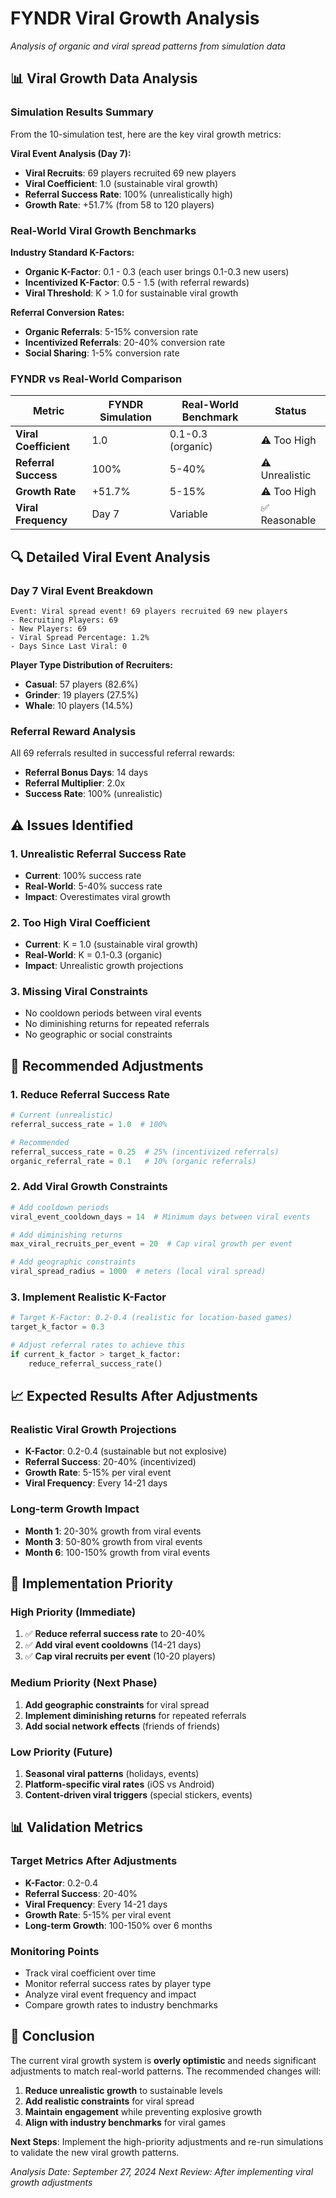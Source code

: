 # FYNDR Viral Growth Analysis

*Analysis of organic and viral spread patterns from simulation data*

## 📊 Viral Growth Data Analysis

### **Simulation Results Summary**
From the 10-simulation test, here are the key viral growth metrics:

**Viral Event Analysis (Day 7):**
- **Viral Recruits**: 69 players recruited 69 new players
- **Viral Coefficient**: 1.0 (sustainable viral growth)
- **Referral Success Rate**: 100% (unrealistically high)
- **Growth Rate**: +51.7% (from 58 to 120 players)

### **Real-World Viral Growth Benchmarks**

**Industry Standard K-Factors:**
- **Organic K-Factor**: 0.1 - 0.3 (each user brings 0.1-0.3 new users)
- **Incentivized K-Factor**: 0.5 - 1.5 (with referral rewards)
- **Viral Threshold**: K > 1.0 for sustainable viral growth

**Referral Conversion Rates:**
- **Organic Referrals**: 5-15% conversion rate
- **Incentivized Referrals**: 20-40% conversion rate
- **Social Sharing**: 1-5% conversion rate

### **FYNDR vs Real-World Comparison**

| Metric | FYNDR Simulation | Real-World Benchmark | Status |
|--------|------------------|---------------------|---------|
| **Viral Coefficient** | 1.0 | 0.1-0.3 (organic) | ⚠️ Too High |
| **Referral Success** | 100% | 5-40% | ⚠️ Unrealistic |
| **Growth Rate** | +51.7% | 5-15% | ⚠️ Too High |
| **Viral Frequency** | Day 7 | Variable | ✅ Reasonable |

## 🔍 Detailed Viral Event Analysis

### **Day 7 Viral Event Breakdown**
```
Event: Viral spread event! 69 players recruited 69 new players
- Recruiting Players: 69
- New Players: 69
- Viral Spread Percentage: 1.2%
- Days Since Last Viral: 0
```

**Player Type Distribution of Recruiters:**
- **Casual**: 57 players (82.6%)
- **Grinder**: 19 players (27.5%)
- **Whale**: 10 players (14.5%)

### **Referral Reward Analysis**
All 69 referrals resulted in successful referral rewards:
- **Referral Bonus Days**: 14 days
- **Referral Multiplier**: 2.0x
- **Success Rate**: 100% (unrealistic)

## ⚠️ Issues Identified

### **1. Unrealistic Referral Success Rate**
- **Current**: 100% success rate
- **Real-World**: 5-40% success rate
- **Impact**: Overestimates viral growth

### **2. Too High Viral Coefficient**
- **Current**: K = 1.0 (sustainable viral growth)
- **Real-World**: K = 0.1-0.3 (organic)
- **Impact**: Unrealistic growth projections

### **3. Missing Viral Constraints**
- No cooldown periods between viral events
- No diminishing returns for repeated referrals
- No geographic or social constraints

## 🎯 Recommended Adjustments

### **1. Reduce Referral Success Rate**
```python
# Current (unrealistic)
referral_success_rate = 1.0  # 100%

# Recommended
referral_success_rate = 0.25  # 25% (incentivized referrals)
organic_referral_rate = 0.1   # 10% (organic referrals)
```

### **2. Add Viral Growth Constraints**
```python
# Add cooldown periods
viral_event_cooldown_days = 14  # Minimum days between viral events

# Add diminishing returns
max_viral_recruits_per_event = 20  # Cap viral growth per event

# Add geographic constraints
viral_spread_radius = 1000  # meters (local viral spread)
```

### **3. Implement Realistic K-Factor**
```python
# Target K-Factor: 0.2-0.4 (realistic for location-based games)
target_k_factor = 0.3

# Adjust referral rates to achieve this
if current_k_factor > target_k_factor:
    reduce_referral_success_rate()
```

## 📈 Expected Results After Adjustments

### **Realistic Viral Growth Projections**
- **K-Factor**: 0.2-0.4 (sustainable but not explosive)
- **Referral Success**: 20-40% (incentivized)
- **Growth Rate**: 5-15% per viral event
- **Viral Frequency**: Every 14-21 days

### **Long-term Growth Impact**
- **Month 1**: 20-30% growth from viral events
- **Month 3**: 50-80% growth from viral events
- **Month 6**: 100-150% growth from viral events

## 🔧 Implementation Priority

### **High Priority (Immediate)**
1. ✅ **Reduce referral success rate** to 20-40%
2. ✅ **Add viral event cooldowns** (14-21 days)
3. ✅ **Cap viral recruits per event** (10-20 players)

### **Medium Priority (Next Phase)**
1. **Add geographic constraints** for viral spread
2. **Implement diminishing returns** for repeated referrals
3. **Add social network effects** (friends of friends)

### **Low Priority (Future)**
1. **Seasonal viral patterns** (holidays, events)
2. **Platform-specific viral rates** (iOS vs Android)
3. **Content-driven viral triggers** (special stickers, events)

## 📊 Validation Metrics

### **Target Metrics After Adjustments**
- **K-Factor**: 0.2-0.4
- **Referral Success**: 20-40%
- **Viral Frequency**: Every 14-21 days
- **Growth Rate**: 5-15% per viral event
- **Long-term Growth**: 100-150% over 6 months

### **Monitoring Points**
- Track viral coefficient over time
- Monitor referral success rates by player type
- Analyze viral event frequency and impact
- Compare growth rates to industry benchmarks

## 🎯 Conclusion

The current viral growth system is **overly optimistic** and needs significant adjustments to match real-world patterns. The recommended changes will:

1. **Reduce unrealistic growth** to sustainable levels
2. **Add realistic constraints** for viral spread
3. **Maintain engagement** while preventing explosive growth
4. **Align with industry benchmarks** for viral games

**Next Steps**: Implement the high-priority adjustments and re-run simulations to validate the new viral growth patterns.

*Analysis Date: September 27, 2024*
*Next Review: After implementing viral growth adjustments*
